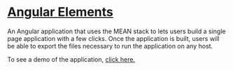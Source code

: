 # [Angular Elements](https://blooming-crag-11112.herokuapp.com/)

An Angular application that uses the MEAN stack to lets users build a single page application with a few clicks.  Once the application is built, users will be able to export the files necessary to run the application on any host.  

To see a demo of the application, [click here.](https://www.youtube.com/watch?v=nLACrbW6f08&feature=youtu.be) 
